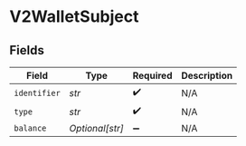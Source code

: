 # V2WalletSubject


## Fields

| Field              | Type               | Required           | Description        |
| ------------------ | ------------------ | ------------------ | ------------------ |
| `identifier`       | *str*              | :heavy_check_mark: | N/A                |
| `type`             | *str*              | :heavy_check_mark: | N/A                |
| `balance`          | *Optional[str]*    | :heavy_minus_sign: | N/A                |